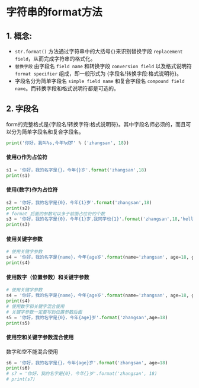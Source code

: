 # 字符串的format方法

## 1. 概念:

- `str.format()` 方法通过字符串中的大括号`{}`来识别替换字段 `replacement field`，从而完成字符串的格式化。
- `替换字段` 由字段名 `field name` 和转换字段 `conversion field` 以及格式说明符 `format specifier` 组成，即一般形式为 {字段名!转换字段:格式说明符}。
- 字段名分为简单字段名 `simple field name` 和复合字段名 `compound field name`。而转换字段和格式说明符都是可选的。

## 2. 字段名

form的完整格式是{字段名!转换字符:格式说明符}。其中字段名师必须的，而且可以分为简单字段名和复合字段名。

```python
print('你好，我叫%s,今年%d岁' % ('zhangsan', 18))
```

#### 使用{}作为占位符

```python
s1 = '你好，我的名字是{}，今年{}岁'.format('zhangsan',18)
print(s1)
```

#### 使用{数字}作为占位符

```python
s2 = '你好，我的名字是{0}，今年{1}岁'.format('zhangsan',18)
print(s2)
# format 后面的参数可以多于前面占位符的个数
s3 = '你好，我的名字是{0}，今年{1}岁,我同学也{1}'.format('zhangsan',18,'hello')
print(s3)
```

#### 使用关键字参数

```python
# 使用关键字参数
s4 = '你好，我的名字是{name}，今年{age岁'.format(name='zhangsan', age=18, gender='male')
print(s4)
```

#### 使用数字（位置参数）和关键字参数

```python
# 使用关键字参数
s4 = '你好，我的名字是{name}，今年{age岁'.format(name='zhangsan', age=18, gender='male')
print(s4)
# 使用数字和关键字混合使用
# 关键字参数一定要写到位置参数后面
s5 = '你好，我的名字是{0}，今年{age}岁'.format('zhangsan',age=18)
print(s5)
```

#### 使用空和关键字参数混合使用

数字和空不能混合使用

```python
s6 = '你好，我的名字是{}，今年{age}岁'.format('zhangsan', age=18)
print(s6)
# s7 = '你好，我的名字是{0}，今年{}岁'.format('zhangsan', 18)
# print(s7)
```

